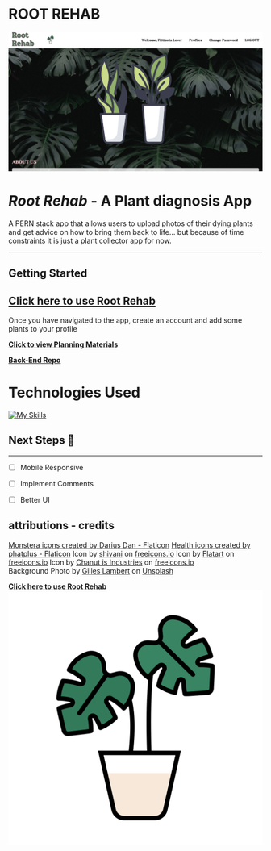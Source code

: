# ROOT REHAB
![](./public/LandingPage.png)

#  _Root Rehab_ - A Plant diagnosis App

A PERN stack app that allows users to upload photos of their dying plants and get advice on how to bring them back to life... but because of time constraints it is just a plant collector app for now.

---
## Getting Started 
 ## **[ Click here to use Root Rehab](https://main--cosmic-cue.netlify.app/)**<br>
 Once you have navigated to the app, create an account and add some plants to your profile<br>

**[Click to view Planning Materials](https://trello.com/b/iokApfA4/root-rehab)** 

 **[Back-End Repo](https://github.com/kendra-lacey/root-rehab-back-end.git)**

# Technologies Used



[![My Skills](https://skillicons.dev/icons?i=html,css,postgres,sequelize,ts,nodejs,react,postman)](https://skillicons.dev)

## Next Steps 🧊 

---

- [ ]  Mobile Responsive

- [ ]  Implement Comments

- [ ]  Better UI


## attributions - credits 
<a href="https://www.flaticon.com/free-icons/monstera" title="monstera icons">Monstera icons created by Darius Dan - Flaticon</a>
<a href="https://www.flaticon.com/free-icons/health" title="health icons">Health icons created by phatplus - Flaticon</a>
Icon by <a href="https://freeicons.io/profile/5596">shivani</a> on <a href="https://freeicons.io">freeicons.io</a>
Icon by <a href="https://freeicons.io/profile/205927">Flatart</a> on <a href="https://freeicons.io">freeicons.io</a>
Icon by <a href="https://freeicons.io/profile/135331">Chanut is Industries</a> on <a href="https://freeicons.io">freeicons.io</a><br>
Background Photo by <a href="https://unsplash.com/@gilleslambert?utm_source=unsplash&utm_medium=referral&utm_content=creditCopyText">Gilles Lambert<a> on <a href="https://unsplash.com/photos/mSK5nNsAsLY?utm_source=unsplash&utm_medium=referral&utm_content=creditCopyText">Unsplash</a>
  
**[ Click here to use Root Rehab](https://main--cosmic-cue.netlify.app/)**
![](/src/assets/monstera.svg)



